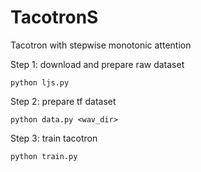 # TacotronS
Tacotron with stepwise monotonic attention


Step 1: download and prepare raw dataset

    python ljs.py


Step 2: prepare tf dataset

    python data.py <wav_dir>


Step 3: train tacotron

    python train.py
